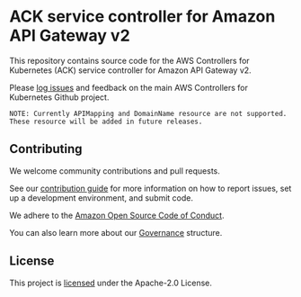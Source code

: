 # ACK service controller for Amazon API Gateway v2

This repository contains source code for the AWS Controllers for Kubernetes
(ACK) service controller for Amazon API Gateway v2.

Please [log issues][ack-issues] and feedback on the main AWS Controllers for
Kubernetes Github project.

```
NOTE: Currently APIMapping and DomainName resource are not supported.
These resource will be added in future releases.
```

[ack-issues]: https://github.com/aws/aws-controllers-k8s/issues

## Contributing

We welcome community contributions and pull requests.

See our [contribution guide](/CONTRIBUTING.md) for more information on how to
report issues, set up a development environment, and submit code.

We adhere to the [Amazon Open Source Code of Conduct][coc].

You can also learn more about our [Governance](/GOVERNANCE.md) structure.

[coc]: https://aws.github.io/code-of-conduct

## License

This project is [licensed](/LICENSE) under the Apache-2.0 License.
